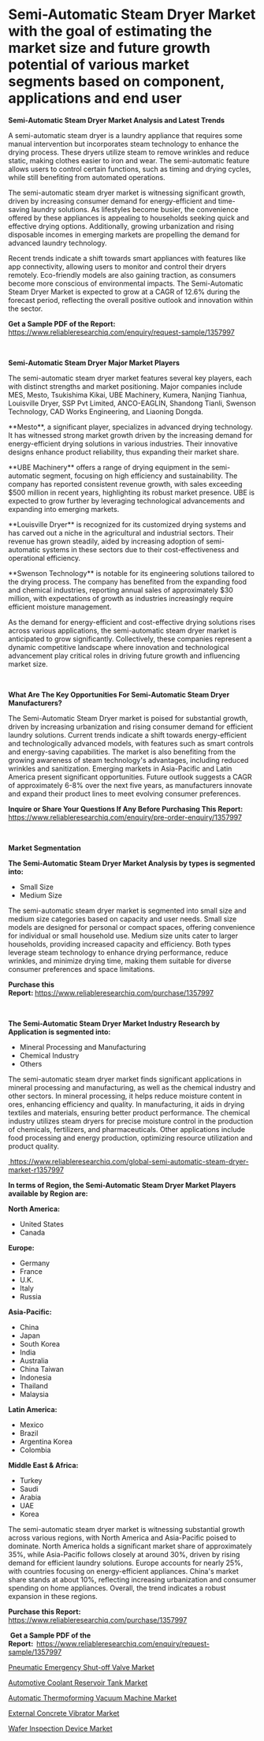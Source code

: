 <p><h1>Semi-Automatic Steam Dryer Market with the goal of estimating the market size and future growth potential of various market segments based on component, applications and end user</h1></p><p><strong>Semi-Automatic Steam Dryer Market Analysis and Latest Trends</strong></p>
<p><p>A semi-automatic steam dryer is a laundry appliance that requires some manual intervention but incorporates steam technology to enhance the drying process. These dryers utilize steam to remove wrinkles and reduce static, making clothes easier to iron and wear. The semi-automatic feature allows users to control certain functions, such as timing and drying cycles, while still benefiting from automated operations.</p><p>The semi-automatic steam dryer market is witnessing significant growth, driven by increasing consumer demand for energy-efficient and time-saving laundry solutions. As lifestyles become busier, the convenience offered by these appliances is appealing to households seeking quick and effective drying options. Additionally, growing urbanization and rising disposable incomes in emerging markets are propelling the demand for advanced laundry technology.</p><p>Recent trends indicate a shift towards smart appliances with features like app connectivity, allowing users to monitor and control their dryers remotely. Eco-friendly models are also gaining traction, as consumers become more conscious of environmental impacts. The Semi-Automatic Steam Dryer Market is expected to grow at a CAGR of 12.6% during the forecast period, reflecting the overall positive outlook and innovation within the sector.</p></p>
<p><strong>Get a Sample PDF of the Report:&nbsp;</strong> <a href="https://www.reliableresearchiq.com/enquiry/request-sample/1357997?utm_campaign=103&utm_medium=2&utm_source=Github&utm_content=ia&utm_term=24022025&utm_id=semi-automatic-steam-dryer">https://www.reliableresearchiq.com/enquiry/request-sample/1357997</a></p>
<p>&nbsp;</p>
<p><strong>Semi-Automatic Steam Dryer Major Market Players</strong></p>
<p><p>The semi-automatic steam dryer market features several key players, each with distinct strengths and market positioning. Major companies include MES, Mesto, Tsukishima Kikai, UBE Machinery, Kumera, Nanjing Tianhua, Louisville Dryer, SSP Pvt Limited, ANCO-EAGLIN, Shandong Tianli, Swenson Technology, CAD Works Engineering, and Liaoning Dongda.</p><p>**Mesto**, a significant player, specializes in advanced drying technology. It has witnessed strong market growth driven by the increasing demand for energy-efficient drying solutions in various industries. Their innovative designs enhance product reliability, thus expanding their market share.</p><p>**UBE Machinery** offers a range of drying equipment in the semi-automatic segment, focusing on high efficiency and sustainability. The company has reported consistent revenue growth, with sales exceeding $500 million in recent years, highlighting its robust market presence. UBE is expected to grow further by leveraging technological advancements and expanding into emerging markets.</p><p>**Louisville Dryer** is recognized for its customized drying systems and has carved out a niche in the agricultural and industrial sectors. Their revenue has grown steadily, aided by increasing adoption of semi-automatic systems in these sectors due to their cost-effectiveness and operational efficiency.</p><p>**Swenson Technology** is notable for its engineering solutions tailored to the drying process. The company has benefited from the expanding food and chemical industries, reporting annual sales of approximately $30 million, with expectations of growth as industries increasingly require efficient moisture management.</p><p>As the demand for energy-efficient and cost-effective drying solutions rises across various applications, the semi-automatic steam dryer market is anticipated to grow significantly. Collectively, these companies represent a dynamic competitive landscape where innovation and technological advancement play critical roles in driving future growth and influencing market size.</p></p>
<p>&nbsp;</p>
<p><strong>What Are The Key Opportunities For Semi-Automatic Steam Dryer Manufacturers?</strong></p>
<p><p>The Semi-Automatic Steam Dryer market is poised for substantial growth, driven by increasing urbanization and rising consumer demand for efficient laundry solutions. Current trends indicate a shift towards energy-efficient and technologically advanced models, with features such as smart controls and energy-saving capabilities. The market is also benefiting from the growing awareness of steam technology's advantages, including reduced wrinkles and sanitization. Emerging markets in Asia-Pacific and Latin America present significant opportunities. Future outlook suggests a CAGR of approximately 6-8% over the next five years, as manufacturers innovate and expand their product lines to meet evolving consumer preferences.</p></p>
<p><strong>Inquire or Share Your Questions If Any Before Purchasing This Report:</strong> <a href="https://www.reliableresearchiq.com/enquiry/pre-order-enquiry/1357997?utm_campaign=103&utm_medium=2&utm_source=Github&utm_content=ia&utm_term=24022025&utm_id=semi-automatic-steam-dryer">https://www.reliableresearchiq.com/enquiry/pre-order-enquiry/1357997</a></p>
<p>&nbsp;</p>
<p><strong>Market Segmentation</strong></p>
<p><strong>The Semi-Automatic Steam Dryer Market Analysis by types is segmented into:</strong></p>
<p><ul><li>Small Size</li><li>Medium Size</li></ul></p>
<p><p>The semi-automatic steam dryer market is segmented into small size and medium size categories based on capacity and user needs. Small size models are designed for personal or compact spaces, offering convenience for individual or small household use. Medium size units cater to larger households, providing increased capacity and efficiency. Both types leverage steam technology to enhance drying performance, reduce wrinkles, and minimize drying time, making them suitable for diverse consumer preferences and space limitations.</p></p>
<p><strong>Purchase this Report:&nbsp;</strong><a href="https://www.reliableresearchiq.com/purchase/1357997?utm_campaign=103&utm_medium=2&utm_source=Github&utm_content=ia&utm_term=24022025&utm_id=semi-automatic-steam-dryer">https://www.reliableresearchiq.com/purchase/1357997</a></p>
<p>&nbsp;</p>
<p><strong>The Semi-Automatic Steam Dryer Market Industry Research by Application is segmented into:</strong></p>
<p><ul><li>Mineral Processing and Manufacturing</li><li>Chemical Industry</li><li>Others</li></ul></p>
<p><p>The semi-automatic steam dryer market finds significant applications in mineral processing and manufacturing, as well as the chemical industry and other sectors. In mineral processing, it helps reduce moisture content in ores, enhancing efficiency and quality. In manufacturing, it aids in drying textiles and materials, ensuring better product performance. The chemical industry utilizes steam dryers for precise moisture control in the production of chemicals, fertilizers, and pharmaceuticals. Other applications include food processing and energy production, optimizing resource utilization and product quality.</p></p>
<p><a href="https://www.reliableresearchiq.com/global-semi-automatic-steam-dryer-market-r1357997?utm_campaign=103&utm_medium=2&utm_source=Github&utm_content=ia&utm_term=24022025&utm_id=semi-automatic-steam-dryer">&nbsp;https://www.reliableresearchiq.com/global-semi-automatic-steam-dryer-market-r1357997</a></p>
<p><strong>In terms of Region, the Semi-Automatic Steam Dryer Market Players available by Region are:</strong></p>
<p>
    <p> <strong> North America: </strong>
        <ul>
            <li>United States</li>
            <li>Canada</li>
        </ul>
        </p> 
    <p> <strong> Europe: </strong>
        <ul>
            <li>Germany</li>
            <li>France</li>
            <li>U.K.</li>
            <li>Italy</li>
            <li>Russia</li>
        </ul>
        </p> 
    <p> <strong> Asia-Pacific: </strong>
        <ul>
            <li>China</li>
            <li>Japan</li>
            <li>South Korea</li>
            <li>India</li>
            <li>Australia</li>
            <li>China Taiwan</li>
            <li>Indonesia</li>
            <li>Thailand</li>
            <li>Malaysia</li>
        </ul>
        </p> 
    <p> <strong> Latin America: </strong>
        <ul>
            <li>Mexico</li>
            <li>Brazil</li>
            <li>Argentina Korea</li>
            <li>Colombia</li>
        </ul>
        </p> 
    <p> <strong> Middle East & Africa: </strong>
        <ul>
            <li>Turkey</li>
            <li>Saudi</li>
            <li>Arabia</li>
            <li>UAE</li>
            <li>Korea</li>
        </ul>
    </p>
    </p>
<p><p>The semi-automatic steam dryer market is witnessing substantial growth across various regions, with North America and Asia-Pacific poised to dominate. North America holds a significant market share of approximately 35%, while Asia-Pacific follows closely at around 30%, driven by rising demand for efficient laundry solutions. Europe accounts for nearly 25%, with countries focusing on energy-efficient appliances. China's market share stands at about 10%, reflecting increasing urbanization and consumer spending on home appliances. Overall, the trend indicates a robust expansion in these regions.</p></p>
<p><strong>Purchase this Report: </strong><a href="https://www.reliableresearchiq.com/purchase/1357997?utm_campaign=103&utm_medium=2&utm_source=Github&utm_content=ia&utm_term=24022025&utm_id=semi-automatic-steam-dryer">https://www.reliableresearchiq.com/purchase/1357997</a></p>
<p>&nbsp;<strong>Get a Sample PDF of the Report:&nbsp;&nbsp;</strong><a href="https://www.reliableresearchiq.com/enquiry/request-sample/1357997?utm_campaign=103&utm_medium=2&utm_source=Github&utm_content=ia&utm_term=24022025&utm_id=semi-automatic-steam-dryer">https://www.reliableresearchiq.com/enquiry/request-sample/1357997</a></p>
<p><strong></strong></p>
<p><p><a href="https://github.com/denuetkachci/Market-Research-Report-List-1/blob/main/pneumatic-emergency-shut-off-valve-market.md?utm_campaign=103&utm_medium=2&utm_source=Github&utm_content=ia&utm_term=24022025&utm_id=semi-automatic-steam-dryer">Pneumatic Emergency Shut-off Valve Market</a></p><p><a href="https://github.com/quiraytaibat/Market-Research-Report-List-1/blob/main/automotive-coolant-reservoir-tank-market.md?utm_campaign=103&utm_medium=2&utm_source=Github&utm_content=ia&utm_term=24022025&utm_id=semi-automatic-steam-dryer">Automotive Coolant Reservoir Tank Market</a></p><p><a href="https://github.com/lenjakam/Market-Research-Report-List-1/blob/main/automatic-thermoforming-vacuum-machine-market.md?utm_campaign=103&utm_medium=2&utm_source=Github&utm_content=ia&utm_term=24022025&utm_id=semi-automatic-steam-dryer">Automatic Thermoforming Vacuum Machine Market</a></p><p><a href="https://github.com/direepittr/Market-Research-Report-List-1/blob/main/external-concrete-vibrator-market.md?utm_campaign=103&utm_medium=2&utm_source=Github&utm_content=ia&utm_term=24022025&utm_id=semi-automatic-steam-dryer">External Concrete Vibrator Market</a></p><p><a href="https://github.com/groszsaoudrd/Market-Research-Report-List-1/blob/main/wafer-inspection-device-market.md?utm_campaign=103&utm_medium=2&utm_source=Github&utm_content=ia&utm_term=24022025&utm_id=semi-automatic-steam-dryer">Wafer Inspection Device Market</a></p></p>